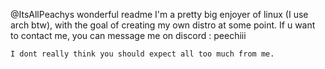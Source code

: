 @ItsAllPeachys wonderful readme 
    I'm a pretty big enjoyer of linux (I use arch btw), with the goal of creating my own distro at some point. 
    If u want to contact me, you can message me on discord : 
      peechiii

    I dont really think you should expect all too much from me. 
